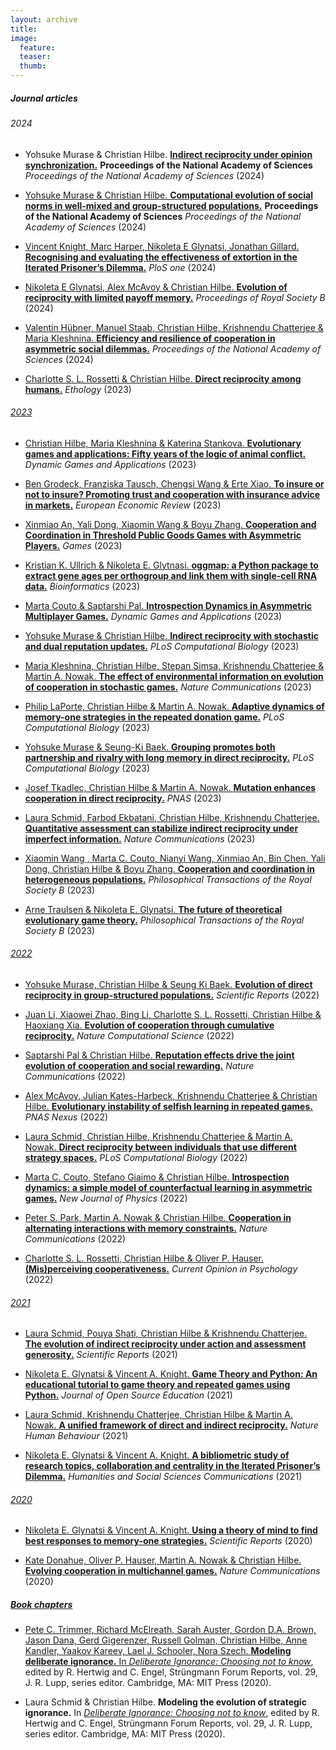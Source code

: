```yaml
---
layout: archive
title:
image:
  feature:
  teaser:
  thumb:
---
```


<h5>Journal articles</h5>


<h6>2024</h6>

- Yohsuke Murase & Christian Hilbe.
[**Indirect reciprocity under opinion synchronization.**](https://www.pnas.org/doi/10.1073/pnas.2418364121)
**Proceedings of the National Academy of Sciences** 
_Proceedings of the National Academy of Sciences_ (2024) 
<a href="papers/Murase_PNAS_2024b.pdf"><i class="fa fa-file-pdf-o"></i>

- Yohsuke Murase & Christian Hilbe.
[**Computational evolution of social norms in well-mixed and group-structured populations.**](https://www.pnas.org/doi/10.1073/pnas.2406885121)
**Proceedings of the National Academy of Sciences** 
_Proceedings of the National Academy of Sciences_ (2024) 
<a href="papers/Murase_PNAS_2024a.pdf"><i class="fa fa-file-pdf-o"></i>

- Vincent Knight, Marc Harper, Nikoleta E Glynatsi, Jonathan Gillard.
[**Recognising and evaluating the effectiveness of extortion in the Iterated Prisoner’s Dilemma.**](https://journals.plos.org/plosone/article?id=10.1371/journal.pone.0304641) _PloS one_ (2024) <a href="papers/Glynatsi_PLOS_ONE_2024.pdf"><i class="fa fa-file-pdf-o"></i>

- Nikoleta E Glynatsi, Alex McAvoy & Christian Hilbe.
[**Evolution of reciprocity with limited payoff memory.**](https://royalsocietypublishing.org/doi/full/10.1098/rspb.2023.2493) _Proceedings of Royal Society B_ (2024) <a href="papers/Glynatsi_PROCB_2024.pdf"><i class="fa fa-file-pdf-o"></i>

- Valentin Hübner, Manuel Staab, Christian Hilbe, Krishnendu Chatterjee & Maria Kleshnina.
[**Efficiency and resilience of cooperation in asymmetric social dilemmas.**](https://www.pnas.org/doi/abs/10.1073/pnas.2315558121) 
_Proceedings of the National Academy of Sciences_ (2024) <a href="papers/Kleshnina_PNAS_2024.pdf"><i class="fa fa-file-pdf-o"></i> 

- Charlotte S. L. Rossetti & Christian Hilbe.
[**Direct reciprocity among humans.**](https://onlinelibrary.wiley.com/doi/abs/10.1111/eth.13407)
_Ethology_ (2023) <a href="papers/Rossetti_Ethology_2023.pdf"><i class="fa fa-file-pdf-o"></i>


<h6>2023</h6>

- Christian Hilbe, Maria Kleshnina & Katerina Stankova. 
[**Evolutionary games and applications: Fifty years of the logic of animal conflict.**](https://link.springer.com/article/10.1007/s13235-023-00545-4)
_Dynamic Games and Applications_ (2023) <a href="papers/Hilbe_DGAA_2023.pdf"><i class="fa fa-file-pdf-o"></i> 

- Ben Grodeck, Franziska Tausch, Chengsi Wang & Erte Xiao.
[**To insure or not to insure? Promoting trust and cooperation with insurance advice in markets.**](https://www.sciencedirect.com/science/article/pii/S0014292123002143) 
_European Economic Review_ (2023) <a href="papers/Grodeck_EER_2023.pdf"><i class="fa fa-file-pdf-o"></i>

- Xinmiao An, Yali Dong, Xiaomin Wang & Boyu Zhang.
[**Cooperation and Coordination in Threshold Public Goods Games with Asymmetric Players.**](https://journals.plos.org/ploscompbiol/article?id=10.1371/journal.pcbi.1011271)
_Games_ (2023) <a href="papers/An_Games_2024.pdf"><i class="fa fa-file-pdf-o"></i>

- Kristian K. Ullrich & Nikoleta E. Glytnasi.
[**oggmap: a Python package to extract gene ages per orthogroup and link them with single-cell RNA data.**](https://academic.oup.com/bioinformatics/article/39/11/btad657/7413170)
_Bioinformatics_ (2023) <a href="papers/Glynatsi_Bioinformatics_2023.pdf"><i class="fa fa-file-pdf-o"></i>

- Marta Couto & Saptarshi Pal.
[**Introspection Dynamics in Asymmetric Multiplayer Games.**](https://link.springer.com/article/10.1007/s13235-023-00525-8)
_Dynamic Games and Applications_ (2023) <a href="papers/Couto_Pal_DGAA_2023.pdf"><i class="fa fa-file-pdf-o"></i>

- Yohsuke Murase & Christian Hilbe.
[**Indirect reciprocity with stochastic and dual reputation updates.**](https://journals.plos.org/ploscompbiol/article?id=10.1371/journal.pcbi.1011271)
_PLoS Computational Biology_ (2023) <a href="papers/Murase_PLoSCB_2023b.pdf"><i class="fa fa-file-pdf-o"></i>

- Maria Kleshnina, Christian Hilbe, Stepan Simsa, Krishnendu Chatterjee & Martin A. Nowak.
[**The effect of environmental information on evolution of cooperation in stochastic games.**](https://www.nature.com/articles/s41467-023-39625-9)
_Nature Communications_ (2023) <a href="papers/Kleshnina_NComms_2023.pdf"><i class="fa fa-file-pdf-o"></i> 

- Philip LaPorte, Christian Hilbe & Martin A. Nowak.
[**Adaptive dynamics of memory-one strategies in the repeated donation game.**](https://journals.plos.org/ploscompbiol/article?id=10.1371/journal.pcbi.1010987)
_PLoS Computational Biology_ (2023) <a href="papers/LaPorte_PLoSCB_2023.pdf"><i class="fa fa-file-pdf-o"></i>

- Yohsuke Murase & Seung-Ki Baek.
[**Grouping promotes both partnership and rivalry with long memory in direct reciprocity.**](https://journals.plos.org/ploscompbiol/article?id=10.1371/journal.pcbi.1011228)
_PLoS Computational Biology_ (2023) <a href="papers/Murase_PLoSCB_2023a.pdf"><i class="fa fa-file-pdf-o"></i>

- Josef Tkadlec, Christian Hilbe & Martin A. Nowak.
[**Mutation enhances cooperation in direct reciprocity.**](https://www.pnas.org/doi/10.1073/pnas.2221080120)
_PNAS_ (2023) <a href="papers/Tkadlec_PNAS_2023.pdf"><i class="fa fa-file-pdf-o"></i> 

- Laura Schmid, Farbod Ekbatani, Christian Hilbe, Krishnendu Chatterjee.
[**Quantitative assessment can stabilize indirect reciprocity under imperfect information.**](https://www.nature.com/articles/s41467-023-37817-x)
_Nature Communications_ (2023) <a href="papers/Schmid_NComms_2023.pdf"><i class="fa fa-file-pdf-o"></i> 

- Xiaomin Wang , Marta C. Couto, Nianyi Wang, Xinmiao An, Bin Chen, Yali Dong, Christian Hilbe & Boyu Zhang.
[**Cooperation and coordination in heterogeneous populations.**](https://royalsocietypublishing.org/doi/10.1098/rstb.2021.0504)
_Philosophical Transactions of the Royal Society B_ (2023) <a href="papers/Wang_PTRSB_2023.pdf"><i class="fa fa-file-pdf-o"></i> 

- Arne Traulsen & Nikoleta E. Glynatsi.
[**The future of theoretical evolutionary game theory.**](https://royalsocietypublishing.org/doi/full/10.1098/rstb.2021.0508)
_Philosophical Transactions of the Royal Society B_ (2023) <a href="papers/future_of_egt_Glynatsi_2023.pdf"><i class="fa fa-file-pdf-o"></i>

<h6>2022</h6>

- Yohsuke Murase, Christian Hilbe & Seung Ki Baek.
[**Evolution of direct reciprocity in group-structured populations.**](https://www.nature.com/articles/s41598-022-23467-4)
_Scientific Reports_ (2022) <a href="papers/Murase_SciRep_2022.pdf"><i class="fa fa-file-pdf-o"></i>

- Juan Li, Xiaowei Zhao, Bing Li, Charlotte S. L. Rossetti, Christian Hilbe & Haoxiang Xia.
[**Evolution of cooperation through cumulative reciprocity.**](https://www.nature.com/articles/s43588-022-00334-w)
_Nature Computational Science_ (2022) <a href="papers/CURE_ncs_2022.pdf"><i class="fa fa-file-pdf-o"></i>

- Saptarshi Pal & Christian Hilbe.
[**Reputation effects drive the joint evolution of cooperation and social rewarding.**](https://www.nature.com/articles/s41467-022-33551-y)
_Nature Communications_ (2022) <a href="papers/Pal_Rewards_NComms.pdf"><i class="fa fa-file-pdf-o"></i>

- Alex McAvoy, Julian Kates-Harbeck, Krishnendu Chatterjee & Christian Hilbe.
[**Evolutionary instability of selfish learning in repeated games.**](https://academic.oup.com/pnasnexus/article/1/4/pgac141/6650683)
_PNAS Nexus_ (2022) <a href="papers/McAvoy_PNASNexus_2022.pdf"><i class="fa fa-file-pdf-o"></i>

- Laura Schmid, Christian Hilbe, Krishnendu Chatterjee & Martin A. Nowak.
[**Direct reciprocity between individuals that use different strategy spaces.**](https://journals.plos.org/ploscompbiol/article?id=10.1371/journal.pcbi.1010149)
_PLoS Computational Biology_ (2022) <a href="papers/Schmid_PLosSCB_2022.pdf"><i class="fa fa-file-pdf-o"></i>

- Marta C. Couto, Stefano Giaimo & Christian Hilbe.
[**Introspection dynamics: a simple model of counterfactual learning in asymmetric games.**](https://iopscience.iop.org/article/10.1088/1367-2630/ac6f76)
_New Journal of Physics_ (2022) <a href="papers/Introspection_NJP_2022.pdf"><i class="fa fa-file-pdf-o"></i>

- Peter S. Park, Martin A. Nowak & Christian Hilbe.
[**Cooperation in alternating interactions with memory constraints.**](https://www.nature.com/articles/s41467-022-28336-2)
_Nature Communications_ (2022) <a href="papers/Park_NComms_2022.pdf"><i class="fa fa-file-pdf-o"></i>

- Charlotte S. L. Rossetti, Christian Hilbe & Oliver P. Hauser.
[**(Mis)perceiving cooperativeness.**](https://www.sciencedirect.com/science/article/pii/S2352250X21000920)
_Current Opinion in Psychology_ (2022) <a href="papers/Misperceiving_Cooperativeness.pdf"><i class="fa fa-file-pdf-o"></i>

<h6>2021</h6>

- Laura Schmid, Pouya Shati, Christian Hilbe & Krishnendu Chatterjee.
[**The evolution of indirect reciprocity under action and assessment generosity.**](https://www.nature.com/articles/s41598-021-96932-1)
_Scientific Reports_ (2021) <a href="papers/Evolution_of_indirect_reciprocity_under_action.pdf"><i class="fa fa-file-pdf-o"></i>

- Nikoleta E. Glynatsi & Vincent A. Knight.
[**Game Theory and Python: An educational tutorial to game theory and repeated games using Python.**](https://jose.theoj.org/papers/10.21105/jose.00078)
_Journal of Open Source Education_ (2021) <a href="papers/Game_theory_and_python.pdf"><i class="fa fa-file-pdf-o"></i>

- Laura Schmid, Krishnendu Chatterjee, Christian Hilbe & Martin A. Nowak.
[**A unified framework of direct and indirect reciprocity.**](https://www.nature.com/articles/s41562-021-01114-8)
_Nature Human Behaviour_ (2021) <a href="papers/Schmid_Nature_Human_Behaviour.pdf"><i class="fa fa-file-pdf-o"></i>

- Nikoleta E. Glynatsi & Vincent A. Knight.
[**A bibliometric study of research topics, collaboration and centrality in the Iterated Prisoner’s Dilemma.**](https://www.nature.com/articles/s41599-021-00718-9)
_Humanities and Social Sciences Communications_ (2021) <a href="papers/bibliometric_study.pdf"><i class="fa fa-file-pdf-o"></i>

<h6>2020</h6>

- Nikoleta E. Glynatsi & Vincent A. Knight.
[**Using a theory of mind to find best responses to memory-one strategies.**](https://www.nature.com/articles/s41598-020-74181-y)
_Scientific Reports_ (2020) <a href="papers/using_a_theory_of_mind.pdf"><i class="fa fa-file-pdf-o"></i>

- Kate Donahue, Oliver P. Hauser, Martin A. Nowak & Christian Hilbe.
[**Evolving cooperation in multichannel games.**](https://www.nature.com/articles/s41467-020-17730-3)
_Nature Communications_ (2020) <a href="papers/Donahue_NComms_2020.pdf"><i class="fa fa-file-pdf-o"></i>

<h5>Book chapters</h5>

- Pete C. Trimmer, Richard McElreath, Sarah Auster, Gordon D.A. Brown, Jason Dana, Gerd Gigerenzer, Russell Golman, Christian Hilbe, Anne Kandler, Yaakov Kareev, Lael J. Schooler, Nora Szech.
**Modeling deliberate ignorance.** In [_Deliberate Ignorance: Choosing not to know_](https://mitpress.mit.edu/books/deliberate-ignorance), edited by R. Hertwig and C. Engel, Strüngmann Forum Reports, vol. 29, J. R. Lupp, series editor. Cambridge, MA: MIT Press (2020).

- Laura Schmid & Christian Hilbe. 
**Modeling the evolution of strategic ignorance.** In [_Deliberate Ignorance: Choosing not to know_](https://mitpress.mit.edu/books/deliberate-ignorance), edited by R. Hertwig and C. Engel, Strüngmann Forum Reports, vol. 29, J. R. Lupp, series editor. Cambridge, MA: MIT Press (2020).

